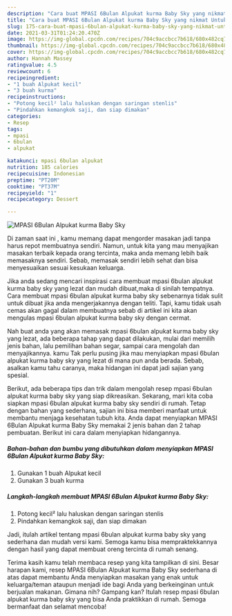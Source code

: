 ```yaml
---
description: "Cara buat MPASI 6Bulan Alpukat kurma Baby Sky yang nikmat Untuk Jualan"
title: "Cara buat MPASI 6Bulan Alpukat kurma Baby Sky yang nikmat Untuk Jualan"
slug: 175-cara-buat-mpasi-6bulan-alpukat-kurma-baby-sky-yang-nikmat-untuk-jualan
date: 2021-03-31T01:24:20.470Z
image: https://img-global.cpcdn.com/recipes/704c9accbcc7b618/680x482cq70/mpasi-6bulan-alpukat-kurma-baby-sky-foto-resep-utama.jpg
thumbnail: https://img-global.cpcdn.com/recipes/704c9accbcc7b618/680x482cq70/mpasi-6bulan-alpukat-kurma-baby-sky-foto-resep-utama.jpg
cover: https://img-global.cpcdn.com/recipes/704c9accbcc7b618/680x482cq70/mpasi-6bulan-alpukat-kurma-baby-sky-foto-resep-utama.jpg
author: Hannah Massey
ratingvalue: 4.5
reviewcount: 6
recipeingredient:
- "1 buah Alpukat kecil"
- "3 buah kurma"
recipeinstructions:
- "Potong kecil² lalu haluskan dengan saringan stenlis"
- "Pindahkan kemangkok saji, dan siap dimakan"
categories:
- Resep
tags:
- mpasi
- 6bulan
- alpukat

katakunci: mpasi 6bulan alpukat 
nutrition: 185 calories
recipecuisine: Indonesian
preptime: "PT20M"
cooktime: "PT37M"
recipeyield: "1"
recipecategory: Dessert

---
```



![MPASI 6Bulan Alpukat kurma Baby Sky](https://img-global.cpcdn.com/recipes/704c9accbcc7b618/680x482cq70/mpasi-6bulan-alpukat-kurma-baby-sky-foto-resep-utama.jpg)

Di zaman  saat ini , kamu memang dapat mengorder masakan jadi tanpa harus repot membuatnya sendiri. Namun, untuk kita yang mau menyajikan masakan terbaik kepada orang tercinta, maka anda memang lebih baik memasaknya sendiri. Sebab, memasak sendiri lebih sehat dan bisa menyesuaikan sesuai kesukaan keluarga.

Jika anda sedang mencari inspirasi cara membuat mpasi 6bulan alpukat kurma baby sky yang lezat dan mudah dibuat,maka di sinilah tempatnya. Cara membuat mpasi 6bulan alpukat kurma baby sky  sebenarnya tidak sulit untuk dibuat jika anda mengerjakannya dengan teliti. Tapi, kamu tidak usah cemas akan gagal dalam membuatnya 
sebab di artikel ini kita akan mengulas mpasi 6bulan alpukat kurma baby sky dengan cermat.  



Nah buat anda yang akan memasak mpasi 6bulan alpukat kurma baby sky yang lezat, ada beberapa tahap yang dapat dilakukan, mulai dari memilih jenis bahan, lalu pemilihan bahan segar, sampai cara mengolah dan menyajikannya. kamu Tak perlu pusing jika mau menyiapkan mpasi 6bulan alpukat kurma baby sky yang lezat di mana pun anda berada. Sebab, asalkan kamu  tahu caranya, maka hidangan ini dapat jadi sajian yang spesial.

Berikut, ada beberapa tips dan trik dalam mengolah resep mpasi 6bulan alpukat kurma baby sky yang siap dikreasikan. Sekarang, mari kita coba siapkan mpasi 6bulan alpukat kurma baby sky sendiri di rumah. Tetap dengan bahan yang sederhana, sajian ini bisa memberi manfaat untuk membantu menjaga kesehatan tubuh kita. Anda dapat menyiapkan MPASI 6Bulan Alpukat kurma Baby Sky memakai 2 jenis bahan dan 2 tahap pembuatan. Berikut ini cara dalam menyiapkan hidangannya.

<!--inarticleads1-->

##### Bahan-bahan dan bumbu yang dibutuhkan dalam menyiapkan MPASI 6Bulan Alpukat kurma Baby Sky:

1. Gunakan 1 buah Alpukat kecil
1. Gunakan 3 buah kurma




<!--inarticleads2-->

##### Langkah-langkah membuat MPASI 6Bulan Alpukat kurma Baby Sky:

1. Potong kecil² lalu haluskan dengan saringan stenlis
1. Pindahkan kemangkok saji, dan siap dimakan




Jadi, itulah artikel tentang  mpasi 6bulan alpukat kurma baby sky  yang sederhana dan mudah versi kami. Semoga kamu bisa mempraktekkannya dengan hasil yang dapat membuat oreng tercinta di rumah senang. 

Terima kasih kamu telah membaca resep yang kita tampilkan di sini. Besar harapan kami, resep  MPASI 6Bulan Alpukat kurma Baby Sky sederhana di atas dapat membantu Anda menyiapkan masakan yang enak untuk keluarga/teman ataupun menjadi ide bagi Anda yang berkeinginan untuk berjualan makanan. Gimana nih? Gampang kan? Itulah resep mpasi 6bulan alpukat kurma baby sky yang bisa Anda praktikkan di rumah. Semoga bermanfaat dan selamat mencoba!

